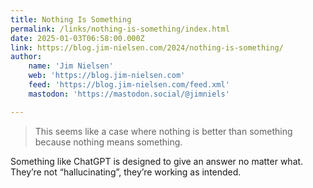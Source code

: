 ```yaml
---
title: Nothing Is Something
permalink: /links/nothing-is-something/index.html
date: 2025-01-03T06:58:00.000Z
link: https://blog.jim-nielsen.com/2024/nothing-is-something/
author:
    name: 'Jim Nielsen'
    web: 'https://blog.jim-nielsen.com'
    feed: 'https://blog.jim-nielsen.com/feed.xml'
    mastodon: 'https://mastodon.social/@jimniels'

---
```


> This seems like a case where nothing is better than something because nothing means something.

Something like ChatGPT is designed to give an answer no matter what. They’re not “hallucinating”, they’re working as intended.